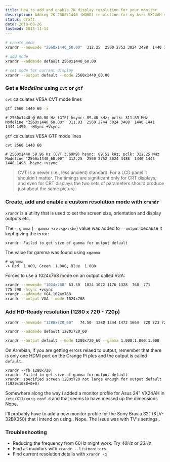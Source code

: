 ```yaml
---
title: How to add and enable 2K display resolution for your monitor
description: Adding 2K 2560x1440 (WQHD) resolution for my Asus VX24AH monitor on an Armbian based Orange Pi Plus 2
status: draft
date: 2018-08-26
lastmod: 2018-11-14
---
```


```bash
# create mode
xrandr --newmode "2560x1440_60.00"  312.25  2560 2752 3024 3488  1440 1443 1448 1493 -Hsync +Vsync

# add mode
xrandr --addmode default 2560x1440_60.00

# set mode for current display
xrandr --output default --mode 2560x1440_60.00
```


### Get a _Modeline_ using `cvt` or `gtf` 

`cvt` calculates VESA CVT mode lines

```bash
gtf 2560 1440 60 -x
```

```
# 2560x1440 @ 60.00 Hz (GTF) hsync: 89.40 kHz; pclk: 311.83 MHz
Modeline "2560x1440_60.00"  311.83  2560 2744 3024 3488  1440 1441 1444 1490  -HSync +Vsync
```

`gtf` calculates VESA GTF mode lines

```bash
cvt 2560 1440 60
```

```
# 2560x1440 59.96 Hz (CVT 3.69M9) hsync: 89.52 kHz; pclk: 312.25 MHz
Modeline "2560x1440_60.00"  312.25  2560 2752 3024 3488  1440 1443 1448 1493 -hsync +vsync
```

> CVT is a newer (i.e., less ancient) standard. For a LCD panel it shouldn't matter. The timings are significant only for CRT displays; and even for CRT displays the two sets of parameters should produce just about the same picture.

### Create, add and enable a custom resolution mode with `xrandr`

`xrandr` is a utility that is used to set the screen size, orientation and display outputs etc.

The `--gamma` (`--gamma <r>:<g>:<b>`) value was added to `--output` because it kept giving the error:

```
xrandr: Failed to get size of gamma for output default
```

The value for gamma was found using `xgamma`

```
# xgamma
-> Red  1.000, Green  1.000, Blue  1.000
```

Forces to use a 1024x768 mode on an output called VGA:

```bash
xrandr --newmode "1024x768" 63.50  1024 1072 1176 1328  768  771
775 798 -hsync +vsync
xrandr --addmode VGA 1024x768
xrandr --output VGA --mode 1024x768
```

### Add HD-Ready resolution (1280 x 720 - 720p)

```bash
xrandr --newmode "1280x720_60"   74.50  1280 1344 1472 1664  720 723 728 748 -hsync +vsync

xrandr --addmode default 1280x720_60

xrandr --output default --mode 1280x720_60 --gamma 1.000:1.000:1.000
```

On Armbian, if you are getting errors relaed to output, remember that there is only one HDMI port on the Orange Pi plus and the output is called `default`.


```
xrandr --fb 1280x720
xrandr: Failed to get size of gamma for output default
xrandr: specified screen 1280x720 not large enough for output default (1920x1080+0+0)
```

Somewhere along the way i added a monitor profile for Asus 24" VX24AH in `/etc/X11/xorg.conf.d` and that seems to have messed up the dimensions Nope.

I'll probably have to add a new monitor profile for the Sony Bravia 32" (KLV-32BX350) that i intend on using.. Nope. The issue was with TV's settings..

### Troubleshooting

- Reducing the frequency from 60Hz might work. Try _40Hz_ or _33Hz_
- Find all monitors with `xrandr --listmonitors`
- Find current resolution details with `xrandr -q`

